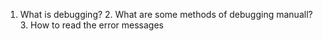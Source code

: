 1. What is debugging? 2. What are some methods of debugging manuall? 3. How to read the error messages

